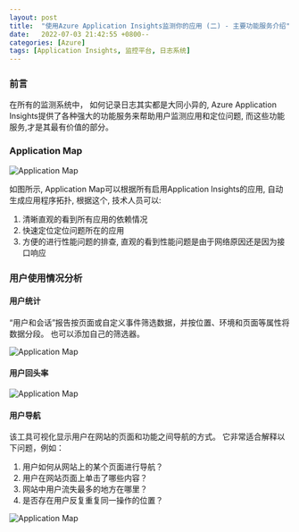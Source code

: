```yaml
---
layout: post
title:  "使用Azure Application Insights监测你的应用 (二) - 主要功能服务介绍"
date:   2022-07-03 21:42:55 +0800--
categories: [Azure]
tags: [Application Insights, 监控平台, 日志系统]  
---
```


### 前言
在所有的监测系统中， 如何记录日志其实都是大同小异的, Azure Application Insights提供了各种强大的功能服务来帮助用户监测应用和定位问题, 而这些功能服务,才是其最有价值的部分。

### Application Map
![Application Map](https://docs.azure.cn/zh-cn/azure-monitor/app/media/app-map/app-map-001.png?wt.mc_id=MVP_324329)

如图所示, Application Map可以根据所有启用Application Insights的应用, 自动生成应用程序拓扑, 根据这个, 技术人员可以:
1. 清晰直观的看到所有应用的依赖情况
2. 快速定位定位问题所在的应用
3. 方便的进行性能问题的排查, 直观的看到性能问题是由于网络原因还是因为接口响应

### 用户使用情况分析
#### 用户统计
“用户和会话”报告按页面或自定义事件筛选数据，并按位置、环境和页面等属性将数据分段。 也可以添加自己的筛选器。

![Application Map](https://docs.azure.cn/zh-cn/azure-monitor/app/media/usage-overview/users.png?wt.mc_id=MVP_324329)

#### 用户回头率

![Application Map](https://docs.azure.cn/zh-cn/azure-monitor/app/media/usage-overview/retention.png?wt.mc_id=MVP_324329)

#### 用户导航
该工具可视化显示用户在网站的页面和功能之间导航的方式。 它非常适合解释以下问题，例如：
1. 用户如何从网站上的某个页面进行导航？
2. 用户在网站页面上单击了哪些内容？
3. 网站中用户流失最多的地方在哪里？
4. 是否存在用户反复重复同一操作的位置？

![Application Map](https://docs.azure.cn/zh-cn/azure-monitor/app/media/usage-flows/00001-flows.png?wt.mc_id=MVP_324329)